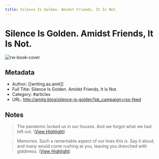 ```yaml
---
title: Silence Is Golden. Amidst Friends, It Is Not.
---
```

# Silence Is Golden. Amidst Friends, It Is Not.

![rw-book-cover](https://cdn.writeas.net/img/w-sq-light.png)

## Metadata
- Author: [[writing.as.amit]]
- Full Title: Silence Is Golden. Amidst Friends, It Is Not.
- Category: #articles
- URL: http://amitg.blog/silence-is-golden?pk_campaign=rss-feed

## Notes
> The pandemic locked us in our houses. And we forgot what we had left out. ([View Highlight](https://read.readwise.io/read/01gtzc30p0d0zfshchybswrg7y))

> Memories. Such a remarkable aspect of our lives this is. Say it aloud, and many would come rushing at you, leaving you drenched with giddiness. ([View Highlight](https://read.readwise.io/read/01gtzc368krmaetmpxb4js1gnf))

